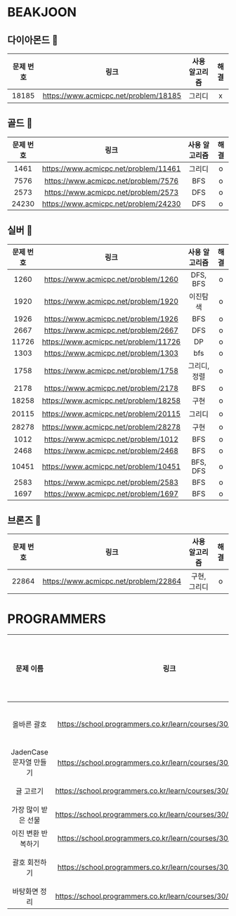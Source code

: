 # BEAKJOON
## 다이아몬드 💎
|문제 번호|링크|사용 알고리즘|해결|
|:--:|:--:|:--:|:--:|
|18185|https://www.acmicpc.net/problem/18185|그리디|x|

## 골드 🥇
|문제 번호|링크|사용 알고리즘|해결|
|:--:|:--:|:--:|:--:|
|1461|https://www.acmicpc.net/problem/11461|그리디|o|
|7576|https://www.acmicpc.net/problem/7576|BFS|o|
|2573|https://www.acmicpc.net/problem/2573|DFS|o|
|24230|https://www.acmicpc.net/problem/24230|DFS|o|

## 실버 🥈
|문제 번호|링크|사용 알고리즘|해결|
|:--:|:--:|:--:|:--:|
|1260|https://www.acmicpc.net/problem/1260|DFS, BFS|o|
|1920|https://www.acmicpc.net/problem/1920|이진탐색|o|
|1926|https://www.acmicpc.net/problem/1926|BFS|o|
|2667|https://www.acmicpc.net/problem/2667|DFS|o|
|11726|https://www.acmicpc.net/problem/11726|DP|o|
|1303|https://www.acmicpc.net/problem/1303|bfs|o|
|1758|https://www.acmicpc.net/problem/1758|그리디, 정렬|o|
|2178|https://www.acmicpc.net/problem/2178|BFS|o|
|18258|https://www.acmicpc.net/problem/18258|구현|o|
|20115|https://www.acmicpc.net/problem/20115|그리디|o|
|28278|https://www.acmicpc.net/problem/28278|구현|o|
|1012|https://www.acmicpc.net/problem/1012|BFS|o|
|2468|https://www.acmicpc.net/problem/2468|BFS|o|
|10451|https://www.acmicpc.net/problem/10451|BFS, DFS|o|
|2583|https://www.acmicpc.net/problem/2583|BFS|o|
|1697|https://www.acmicpc.net/problem/1697|BFS|o|

## 브론즈 🥉
|문제 번호|링크|사용 알고리즘|해결|
|:--:|:--:|:--:|:--:|
|22864|https://www.acmicpc.net/problem/22864|구현, 그리디|o|


# PROGRAMMERS
|문제 이름|링크|사용 알고리즘|해결|
|:--:|:--:|:--:|:--:|
|올바른 괄호|https://school.programmers.co.kr/learn/courses/30/lessons/12909|구현, 스택|o|
|JadenCase 문자열 만들기|https://school.programmers.co.kr/learn/courses/30/lessons/12951|구현|o|
|귤 고르기|https://school.programmers.co.kr/learn/courses/30/lessons/138476|구현|o|
|가장 많이 받은 선물|https://school.programmers.co.kr/learn/courses/30/lessons/258712|구현|o|
|이진 변환 반복하기|https://school.programmers.co.kr/learn/courses/30/lessons/70129|구현|o|
|괄호 회전하기|https://school.programmers.co.kr/learn/courses/30/lessons/76502|구현, 큐|o|
|바탕화면 정리|https://school.programmers.co.kr/learn/courses/30/lessons/161990|구현|o|

